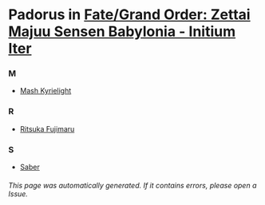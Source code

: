 # Padorus in [Fate/Grand Order: Zettai Majuu Sensen Babylonia - Initium Iter](https://myanimelist.net/anime/40206/Fate_Grand_Order__Zettai_Majuu_Sensen_Babylonia_-_Initium_Iter)

### M
* [Mash Kyrielight](https://github.com/shadow578/Project-Padoru/blob/master/table-of-contents/characters/MashKyrielight.md)

### R
* [Ritsuka Fujimaru](https://github.com/shadow578/Project-Padoru/blob/master/table-of-contents/characters/RitsukaFujimaru.md)

### S
* [Saber](https://github.com/shadow578/Project-Padoru/blob/master/table-of-contents/characters/Saber.md)

###### This page was automatically generated. If it contains errors, please open a Issue.
